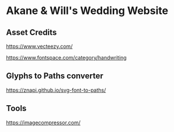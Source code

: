 # Akane & Will's Wedding Website

## Asset Credits

https://www.vecteezy.com/

https://www.fontspace.com/category/handwriting

## Glyphs to Paths converter

https://znapi.github.io/svg-font-to-paths/

## Tools

https://imagecompressor.com/
